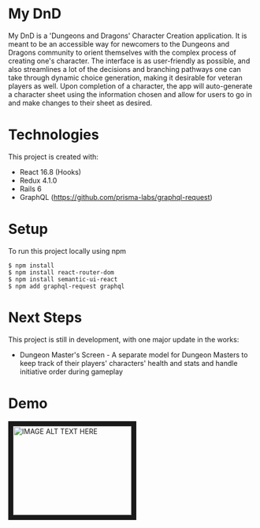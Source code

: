 # My DnD

My DnD is a 'Dungeons and Dragons' Character Creation application. It is meant to be an accessible way for newcomers to the Dungeons and Dragons community to orient themselves with the complex process of creating one's character. The interface is as user-friendly as possible, and also streamlines a lot of the decisions and branching pathways one can take through dynamic choice generation, making it desirable for veteran players as well. Upon completion of a character, the app will auto-generate a character sheet using the information chosen and allow for users to go in and make changes to their sheet as desired.

# Technologies
This project is created with:

* React 16.8 (Hooks)
* Redux 4.1.0
* Rails 6
* GraphQL (https://github.com/prisma-labs/graphql-request)

# Setup
To run this project locally using npm
```
$ npm install
$ npm install react-router-dom
$ npm install semantic-ui-react
$ npm add graphql-request graphql
```
# Next Steps
This project is still in development, with one major update in the works: 
* Dungeon Master's Screen - A separate model for Dungeon Masters to keep track of their players' characters' health and stats and handle initiative order during gameplay

# Demo
<a href="http://www.youtube.com/watch?feature=player_embedded&v=po-bz8Kg-Hc
" target="_blank"><img src="http://img.youtube.com/vi/po-bz8Kg-Hc/0.jpg" 
alt="IMAGE ALT TEXT HERE" width="240" height="180" border="10" /></a>
